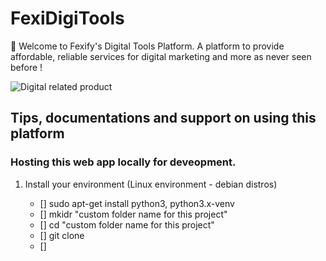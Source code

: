 # FexiDigiTools

:wave: Welcome to Fexify's Digital Tools Platform.
A platform to provide affordable, reliable services for digital marketing and more as never seen before !

![Digital related product](https://intellisyn.com/wp-content/uploads/2019/07/Digital-tools-01.png)

## Tips, documentations and support on using this platform

### Hosting this web app locally for deveopment.

1. Install your environment (Linux environment - debian distros)

	- [] sudo apt-get install python3, python3.x-venv
	- [] mkidr "custom folder name for this project"
	- [] cd "custom folder name for this project"
	- [] git clone <repo url>
	- [] 

